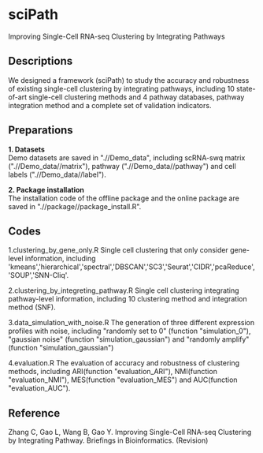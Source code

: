 # sciPath
Improving Single-Cell RNA-seq Clustering by Integrating Pathways

## Descriptions
We designed a framework (sciPath) to study the accuracy and robustness of existing single-cell clustering by integrating pathways, including 10 state-of-art single-cell clustering methods and 4 pathway databases, pathway integration method and a complete set of validation indicators.

## Preparations
**1. Datasets**  
Demo datasets are saved in ".//Demo_data", including scRNA-swq matrix (".//Demo_data//matrix"), pathway (".//Demo_data//pathway") and cell labels (".//Demo_data//label").

**2. Package installation**  
The installation code of the offline package and the online package are saved in ".//package//package_install.R".
 
## Codes
1.clustering_by_gene_only.R
  Single cell clustering that only consider gene-level information, including 'kmeans','hierarchical','spectral','DBSCAN','SC3','Seurat','CIDR','pcaReduce','SOUP','SNN-Cliq'. 
  
2.clustering_by_integreting_pathway.R
  Single cell clustering integrating pathway-level information, including 10 clustering method and integration method (SNF).
  
3.data_simulation_with_noise.R
  The generation of three different expression profiles with noise, including "randomly set to 0" (function "simulation_0"), "gaussian noise" (function "simulation_gaussian") and "randomly amplify" (function "simulation_gaussian")

4.evaluation.R
  The evaluation of accuracy and robustness of clustering methods, including ARI(function "evaluation_ARI"), NMI(function "evaluation_NMI"), MES(function "evaluation_MES") and AUC(function "evaluation_AUC").

## Reference
Zhang C, Gao L, Wang B, Gao Y. Improving Single-Cell RNA-seq Clustering by Integrating Pathway. Briefings in Bioinformatics. (Revision)
